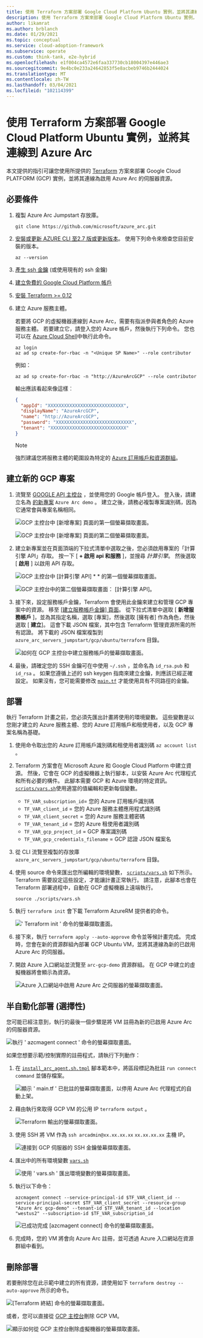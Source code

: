```yaml
---
title: 使用 Terraform 方案部署 Google Cloud Platform Ubuntu 實例，並將其連線到 Azure Arc
description: 使用 Terraform 方案來部署 Google Cloud Platform Ubuntu 實例，並將其連線到 Azure Arc。
author: likamrat
ms.author: brblanch
ms.date: 01/29/2021
ms.topic: conceptual
ms.service: cloud-adoption-framework
ms.subservice: operate
ms.custom: think-tank, e2e-hybrid
ms.openlocfilehash: e1f004ca4572e6faa337730cb18004397e446ae3
ms.sourcegitcommit: 9e4bc0e233a24642853f5e8acbeb9746b2444024
ms.translationtype: MT
ms.contentlocale: zh-TW
ms.lasthandoff: 03/04/2021
ms.locfileid: "102114399"
---
```

# <a name="use-a-terraform-plan-to-deploy-a-google-cloud-platform-ubuntu-instance-and-connect-it-to-azure-arc"></a>使用 Terraform 方案部署 Google Cloud Platform Ubuntu 實例，並將其連線到 Azure Arc

本文提供的指引可讓您使用所提供的 [Terraform](https://www.terraform.io/) 方案來部署 Google Cloud PLATFORM (GCP) 實例，並將其連線為啟用 Azure Arc 的伺服器資源。

## <a name="prerequisites"></a>必要條件

1. 複製 Azure Arc Jumpstart 存放庫。

    ```console
    git clone https://github.com/microsoft/azure_arc.git
    ```

2. [安裝或更新 AZURE CLI 至2.7 版或更新版本](/cli/azure/install-azure-cli)。 使用下列命令來檢查您目前安裝的版本。

    ```console
    az --version
    ```

3. [產生 ssh 金鑰](https://help.github.com/articles/generating-a-new-ssh-key-and-adding-it-to-the-ssh-agent/) (或使用現有的 ssh 金鑰) 

4. [建立免費的 Google Cloud Platform 帳戶](https://cloud.google.com/free)

5. [安裝 Terraform >= 0.12](https://learn.hashicorp.com/tutorials/terraform/install-cli)

6. 建立 Azure 服務主體。

    若要將 GCP 的虛擬機器連線到 Azure Arc，需要有指派參與者角色的 Azure 服務主體。 若要建立它，請登入您的 Azure 帳戶，然後執行下列命令。 您也可以在 [Azure Cloud Shell](https://shell.azure.com/)中執行此命令。

    ```console
    az login
    az ad sp create-for-rbac -n "<Unique SP Name>" --role contributor
    ```

    例如：

    ```console
    az ad sp create-for-rbac -n "http://AzureArcGCP" --role contributor
    ```

    輸出應該看起來像這樣︰

    ```json
    {
      "appId": "XXXXXXXXXXXXXXXXXXXXXXXXXXXX",
      "displayName": "AzureArcGCP",
      "name": "http://AzureArcGCP",
      "password": "XXXXXXXXXXXXXXXXXXXXXXXXXXXX",
      "tenant": "XXXXXXXXXXXXXXXXXXXXXXXXXXXX"
    }
    ```

    > [!NOTE]
    > 強烈建議您將服務主體的範圍設為特定的 [Azure 訂用帳戶和資源群組](/cli/azure/ad/sp)。

<!-- docutune:casing "Compute Engine API" -->

## <a name="create-a-new-gcp-project"></a>建立新的 GCP 專案

1. 流覽至 [GOOGLE API 主控台](https://console.developers.google.com) ，並使用您的 Google 帳戶登入。 登入後，請建立名為 [的新專案](https://cloud.google.com/resource-manager/docs/creating-managing-projects) `Azure Arc demo` 。 建立之後，請務必複製專案識別碼，因為它通常會與專案名稱相同。

    ![GCP 主控台中 [新增專案] 頁面的第一個螢幕擷取畫面。](./media/gcp-ubuntu/ubuntu-new-project-1.png)

    ![GCP 主控台中 [新增專案] 頁面的第二個螢幕擷取畫面。](./media/gcp-ubuntu/ubuntu-new-project-2.png)

2. 建立新專案並在頁面頂端的下拉式清單中選取之後，您必須啟用專案的「計算引擎 API」存取。 按一下 [ **+ 啟用 api 和服務** ]，並搜尋 *計算引擎*。 然後選取 [ **啟用** ] 以啟用 API 存取。

    ![GCP 主控台中 [計算引擎 API] * * 的第一個螢幕擷取畫面。](./media/gcp-ubuntu/ubuntu-comp-eng-api-1.png)

    ![GCP 主控台中的第二個螢幕擷取畫面： [計算引擎 API]。](./media/gcp-ubuntu/ubuntu-comp-eng-api-2.png)

3. 接下來，設定服務帳戶金鑰，Terraform 會使用此金鑰來建立和管理 GCP 專案中的資源。 移至 [ [建立服務帳戶金鑰] 頁面](https://console.cloud.google.com/apis/credentials/serviceaccountkey)。 從下拉式清單中選取 [ **新增服務帳戶** ]，並為其指定名稱，選取 [專案]，然後選取 [擁有者] 作為角色，然後選取 [ **建立**]。 這會下載 JSON 檔案，其中包含 Terraform 管理資源所需的所有認證。 將下載的 JSON 檔案複製到 `azure_arc_servers_jumpstart/gcp/ubuntu/terraform` 目錄。

    ![如何在 GCP 主控台中建立服務帳戶的螢幕擷取畫面。](./media/gcp-ubuntu/ubuntu-svc-account.png)

4. 最後，請確定您的 SSH 金鑰可在中使用 `~/.ssh` ，並命名為 `id_rsa.pub` 和 `id_rsa` 。 如果您遵循上述的 ssh keygen 指南來建立金鑰，則應該已經正確設定。 如果沒有，您可能需要修改 [`main.tf`](https://github.com/microsoft/azure_arc/blob/main/azure_arc_servers_jumpstart/gcp/ubuntu/terraform/main.tf) 才能使用具有不同路徑的金鑰。

## <a name="deployment"></a>部署

執行 Terraform 計畫之前，您必須先匯出計畫將使用的環境變數。 這些變數是以您剛才建立的 Azure 服務主體、您的 Azure 訂用帳戶和租使用者，以及 GCP 專案名稱為基礎。

1. 使用命令取出您的 Azure 訂用帳戶識別碼和租使用者識別碼 `az account list` 。

2. Terraform 方案會在 Microsoft Azure 和 Google Cloud Platform 中建立資源。 然後，它會在 GCP 的虛擬機器上執行腳本，以安裝 Azure Arc 代理程式和所有必要的構件。 此腳本需要 GCP 和 Azure 環境的特定資訊。 [`scripts/vars.sh`](https://github.com/microsoft/azure_arc/blob/main/azure_arc_servers_jumpstart/gcp/ubuntu/terraform/scripts/vars.sh)使用適當的值編輯和更新每個變數。

    - `TF_VAR_subscription_id`= 您的 Azure 訂用帳戶識別碼
    - `TF_VAR_client_id` = 您的 Azure 服務主體應用程式識別碼
    - `TF_VAR_client_secret` = 您的 Azure 服務主體密碼
    - `TF_VAR_tenant_id` = 您的 Azure 租使用者識別碼
    - `TF_VAR_gcp_project_id` = GCP 專案識別碼
    - `TF_VAR_gcp_credentials_filename` = GCP 認證 JSON 檔案名

3. 從 CLI 流覽至複製的存放庫 `azure_arc_servers_jumpstart/gcp/ubuntu/terraform` 目錄。

4. 使用 source 命令來匯出您所編輯的環境變數， [`scripts/vars.sh`](https://github.com/microsoft/azure_arc/blob/main/azure_arc_servers_jumpstart/gcp/ubuntu/terraform/scripts/vars.sh) 如下所示。 Terraform 需要設定這些設定，才能讓計畫正常執行。 請注意，此腳本也會在 Terraform 部署過程中，自動在 GCP 虛擬機器上遠端執行。

    ```console
    source ./scripts/vars.sh
    ```

5. 執行 `terraform init` 會下載 Terraform AzureRM 提供者的命令。

    ![' Terraform init ' 命令的螢幕擷取畫面。](./media/gcp-ubuntu/ubuntu-terraform-init.png)

6. 接下來，執行 `terraform apply --auto-approve` 命令並等候計畫完成。 完成時，您會在新的資源群組內部署 GCP Ubuntu VM，並將其連線為新的已啟用 Azure Arc 的伺服器。

7. 開啟 Azure 入口網站並流覽至 `arc-gcp-demo` 資源群組。 在 GCP 中建立的虛擬機器將會顯示為資源。

    ![Azure 入口網站中啟用 Azure Arc 之伺服器的螢幕擷取畫面。](./media/gcp-ubuntu/ubuntu-server.png)

## <a name="semi-automated-deployment-optional"></a>半自動化部署 (選擇性) 

您可能已經注意到，執行的最後一個步驟是將 VM 註冊為新的已啟用 Azure Arc 的伺服器資源。

![執行 ' azcmagent connect ' 命令的螢幕擷取畫面。](./media/gcp-ubuntu/ubuntu-azcmagent-connect.png)

如果您想要示範/控制實際的註冊程式，請執行下列動作：

1. 在 [`install_arc_agent.sh.tmpl`](https://github.com/microsoft/azure_arc/blob/main/azure_arc_servers_jumpstart/gcp/ubuntu/terraform/scripts/install_arc_agent.sh.tmpl) 腳本範本中，將區段標記為批註 `run connect command` 並儲存檔案。

    ![顯示 ' main.tf ' 已批註的螢幕擷取畫面，以停用 Azure Arc 代理程式的自動上架。](./media/gcp-ubuntu/ubuntu-main-tf.png)

2. 藉由執行來取得 GCP VM 的公用 IP `terraform output` 。

    ![Terraform 輸出的螢幕擷取畫面。](./media/gcp-ubuntu/ubuntu-terraform.png)

3. 使用 SSH 將 VM 作為 `ssh arcadmin@xx.xx.xx.xx` `xx.xx.xx.xx` 主機 IP。

    ![連接到 GCP 伺服器的 SSH 金鑰螢幕擷取畫面。](./media/gcp-ubuntu/ubuntu-ssh.png)

4. 匯出中的所有環境變數 [`vars.sh`](https://github.com/microsoft/azure_arc/blob/main/azure_arc_servers_jumpstart/gcp/ubuntu/terraform/scripts/vars.sh)

    ![使用 ' vars.sh ' 匯出環境變數的螢幕擷取畫面。](./media/gcp-ubuntu/ubuntu-export-variables.png)

5. 執行以下命令：

    ```console
    azcmagent connect --service-principal-id $TF_VAR_client_id --service-principal-secret $TF_VAR_client_secret --resource-group "Azure Arc gcp-demo" --tenant-id $TF_VAR_tenant_id --location "westus2" --subscription-id $TF_VAR_subscription_id
    ```

    ![已成功完成 [azcmagent connect] 命令的螢幕擷取畫面。](./media/gcp-ubuntu/ubuntu-azcmagent.png)

6. 完成時，您的 VM 將會向 Azure Arc 註冊，並可透過 Azure 入口網站在資源群組中看到。

## <a name="delete-the-deployment"></a>刪除部署

若要刪除您在此示範中建立的所有資源，請使用如下 `terraform destroy --auto-approve` 所示的命令。

![[Terraform 終結] 命令的螢幕擷取畫面。](./media/gcp-ubuntu/ubuntu-terraform-destroy.png)

或者，您可以直接從 [GCP 主控台](https://console.cloud.google.com/compute/instances)刪除 GCP VM。

![顯示如何從 GCP 主控台刪除虛擬機器的螢幕擷取畫面。](./media/gcp-ubuntu/ubuntu-delete-vm.png)
